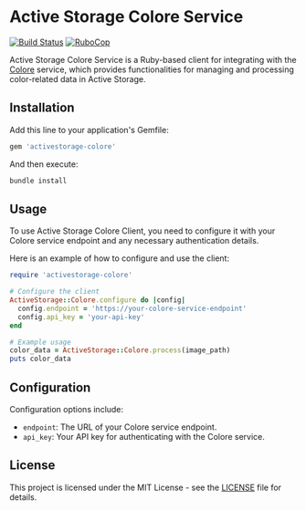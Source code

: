 # Active Storage Colore Service

[![Build Status](https://github.com/ifad/activestorage-colore/actions/workflows/ruby.yml/badge.svg)](https://github.com/ifad/activestorage-colore/actions)
[![RuboCop](https://github.com/ifad/activestorage-colore/actions/workflows/rubocop.yml/badge.svg)](https://github.com/ifad/activestorage-colore/actions/workflows/rubocop.yml)

Active Storage Colore Service is a Ruby-based client for integrating with the [Colore](https://github.com/ifad/colore) service, which provides functionalities for managing and processing color-related data in Active Storage.

## Installation

Add this line to your application's Gemfile:

```ruby
gem 'activestorage-colore'
```

And then execute:

```sh
bundle install
```

## Usage

To use Active Storage Colore Client, you need to configure it with your Colore service endpoint and any necessary authentication details.

Here is an example of how to configure and use the client:

```ruby
require 'activestorage-colore'

# Configure the client
ActiveStorage::Colore.configure do |config|
  config.endpoint = 'https://your-colore-service-endpoint'
  config.api_key = 'your-api-key'
end

# Example usage
color_data = ActiveStorage::Colore.process(image_path)
puts color_data
```

## Configuration

Configuration options include:
- `endpoint`: The URL of your Colore service endpoint.
- `api_key`: Your API key for authenticating with the Colore service.

## License

This project is licensed under the MIT License - see the [LICENSE](LICENSE) file
for details.

